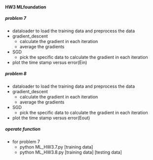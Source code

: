 #### HW3 MLfoundation

##### problem 7
- dataloader to load the training data and preprocess the data
- gradient_descent
    - calculate the gradient in each iteration
    - average the gradients
- SGD
    - pick the specific data to calculate the gradient in each iteration
- plot the time stamp versus error(Ein)
##### problem 8
- dataloader to load the training data and preprocess the data
- gradient_descent
    - calculate the gradient in each iteration
    - average the gradients
- SGD
    - pick the specific data to calculate the gradient in each iteration
- plot the time stamp versus error(Eout)

##### operate function
- for problem 7
    - python ML_HW3.7.py [training data]
    - python ML_HW3.8.py [training data] [testing data]